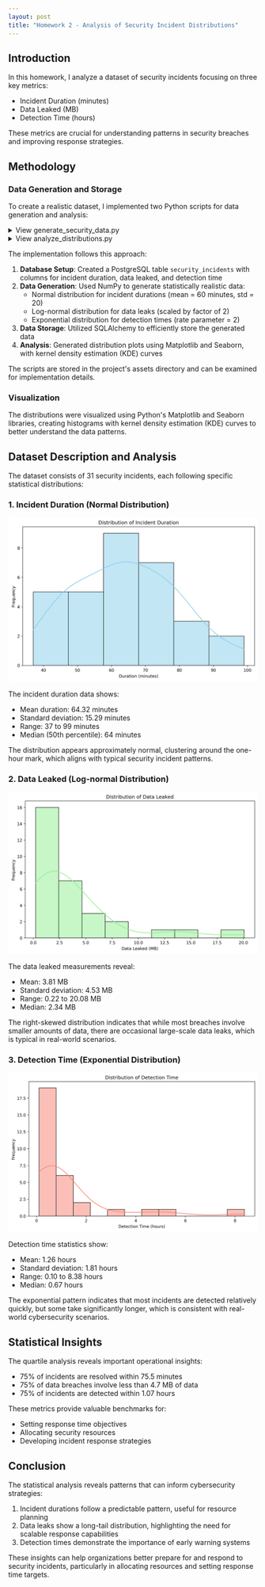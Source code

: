 ```yaml
---
layout: post
title: "Homework 2 - Analysis of Security Incident Distributions"
---
```


## Introduction

In this homework, I analyze a dataset of security incidents focusing on three key metrics:
- Incident Duration (minutes)
- Data Leaked (MB)
- Detection Time (hours)

These metrics are crucial for understanding patterns in security breaches and improving response strategies.

<!--more-->

## Methodology

### Data Generation and Storage
To create a realistic dataset, I implemented two Python scripts for data generation and analysis:

<details>
    <summary>View generate_security_data.py</summary>
    {% highlight python linenos %}
    import numpy as np
    import psycopg2
    from datetime import datetime
    from dotenv import load_dotenv
    import os

    load_dotenv()

    db_params = {
        "database": os.getenv('DB_NAME'),
        "user": os.getenv('DB_USER'),
        "password": os.getenv('DB_PASSWORD'),
        "host": os.getenv('DB_HOST'),
        "port": os.getenv('DB_PORT')
    }

    def generate_security_incidents(n_samples=30):
        # Generate incident durations (convert to standard Python int)
        incident_durations = [int(x) for x in np.random.normal(60, 20, n_samples)]
        incident_durations = [max(1, x) for x in incident_durations]
        
        # Generate data leaked (convert to float)
        data_leaked = [float(round(x, 2)) for x in np.random.lognormal(0, 1, n_samples) * 2]
        
        # Generate detection times (convert to float)
        detection_times = [float(round(x, 2)) for x in np.random.exponential(2, n_samples)]
        
        return list(zip(incident_durations, data_leaked, detection_times))

    try:
        conn = psycopg2.connect(**db_params)
        cur = conn.cursor()
        incidents = generate_security_incidents()
        
        for incident in incidents:
            cur.execute("""
                INSERT INTO security_incidents 
                (incident_duration, data_leaked, detection_time)
                VALUES (%s, %s, %s)
            """, incident)
        
        conn.commit()
        print(f"Successfully inserted {len(incidents)} records")

    except Exception as e:
        print(f"Error: {e}")
    finally:
        if conn:
            cur.close()
            conn.close()
    {% endhighlight %}
</details>

<details>
    <summary>View analyze_distributions.py</summary>
    {% highlight python linenos %}
    import numpy as np
    import matplotlib.pyplot as plt
    import seaborn as sns
    import psycopg2
    import pandas as pd
    from sqlalchemy import create_engine
    from dotenv import load_dotenv
    import os

    load_dotenv()

    db_params = {
        "database": os.getenv('DB_NAME'),
        "user": os.getenv('DB_USER'),
        "password": os.getenv('DB_PASSWORD'),
        "host": os.getenv('DB_HOST'),
        "port": os.getenv('DB_PORT')
    }

    def fetch_data():
        engine = create_engine(f'postgresql://{db_params["user"]}:{db_params["password"]}@{db_params["host"]}:{db_params["port"]}/{db_params["database"]}')
        query = "SELECT incident_duration, data_leaked, detection_time FROM security_incidents"
        df = pd.read_sql_query(query, engine)
        return df

    def plot_distributions(df):
        os.makedirs('assets/images', exist_ok=True)

        # Plot Incident Duration
        plt.figure(figsize=(10, 6))
        sns.histplot(data=df, x='incident_duration', kde=True, color='skyblue')
        plt.title('Distribution of Incident Duration')
        plt.xlabel('Duration (minutes)')
        plt.ylabel('Frequency')
        plt.savefig('assets/images/incident_duration.png', dpi=300, bbox_inches='tight')
        plt.close()
        
        # Plot Data Leaked
        plt.figure(figsize=(10, 6))
        sns.histplot(data=df, x='data_leaked', kde=True, color='lightgreen')
        plt.title('Distribution of Data Leaked')
        plt.xlabel('Data Leaked (MB)')
        plt.ylabel('Frequency')
        plt.savefig('assets/images/data_leaked.png', dpi=300, bbox_inches='tight')
        plt.close()
        
        # Plot Detection Time
        plt.figure(figsize=(10, 6))
        sns.histplot(data=df, x='detection_time', kde=True, color='salmon')
        plt.title('Distribution of Detection Time')
        plt.xlabel('Detection Time (hours)')
        plt.ylabel('Frequency')
        plt.savefig('assets/images/detection_time.png', dpi=300, bbox_inches='tight')
        plt.close()

    def main():
        df = fetch_data()
        plot_distributions(df)
        print("\nBasic Statistics:")
        print(df.describe())

    if __name__ == "__main__":
        main()
    {% endhighlight %}
</details>

The implementation follows this approach:

1. **Database Setup**: Created a PostgreSQL table `security_incidents` with columns for incident duration, data leaked, and detection time
2. **Data Generation**: Used NumPy to generate statistically realistic data:
   - Normal distribution for incident durations (mean = 60 minutes, std = 20)
   - Log-normal distribution for data leaks (scaled by factor of 2)
   - Exponential distribution for detection times (rate parameter = 2)
3. **Data Storage**: Utilized SQLAlchemy to efficiently store the generated data
4. **Analysis**: Generated distribution plots using Matplotlib and Seaborn, with kernel density estimation (KDE) curves

The scripts are stored in the project's assets directory and can be examined for implementation details.

### Visualization
The distributions were visualized using Python's Matplotlib and Seaborn libraries, creating histograms with kernel density estimation (KDE) curves to better understand the data patterns.

## Dataset Description and Analysis

The dataset consists of 31 security incidents, each following specific statistical distributions:

### 1. Incident Duration (Normal Distribution)
![Incident Duration Distribution](/assets/images/incident_duration.png)

The incident duration data shows:
- Mean duration: 64.32 minutes
- Standard deviation: 15.29 minutes
- Range: 37 to 99 minutes
- Median (50th percentile): 64 minutes

The distribution appears approximately normal, clustering around the one-hour mark, which aligns with typical security incident patterns.

### 2. Data Leaked (Log-normal Distribution)
![Data Leaked Distribution](/assets/images/data_leaked.png)

The data leaked measurements reveal:
- Mean: 3.81 MB
- Standard deviation: 4.53 MB
- Range: 0.22 to 20.08 MB
- Median: 2.34 MB

The right-skewed distribution indicates that while most breaches involve smaller amounts of data, there are occasional large-scale data leaks, which is typical in real-world scenarios.

### 3. Detection Time (Exponential Distribution)
![Detection Time Distribution](/assets/images/detection_time.png)

Detection time statistics show:
- Mean: 1.26 hours
- Standard deviation: 1.81 hours
- Range: 0.10 to 8.38 hours
- Median: 0.67 hours

The exponential pattern indicates that most incidents are detected relatively quickly, but some take significantly longer, which is consistent with real-world cybersecurity scenarios.

## Statistical Insights

The quartile analysis reveals important operational insights:
- 75% of incidents are resolved within 75.5 minutes
- 75% of data breaches involve less than 4.7 MB of data
- 75% of incidents are detected within 1.07 hours

These metrics provide valuable benchmarks for:
- Setting response time objectives
- Allocating security resources
- Developing incident response strategies

## Conclusion

The statistical analysis reveals patterns that can inform cybersecurity strategies:
1. Incident durations follow a predictable pattern, useful for resource planning
2. Data leaks show a long-tail distribution, highlighting the need for scalable response capabilities
3. Detection times demonstrate the importance of early warning systems

These insights can help organizations better prepare for and respond to security incidents, particularly in allocating resources and setting response time targets.
